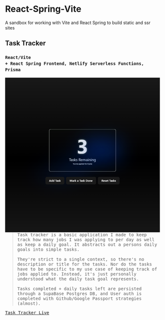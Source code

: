 # React-Spring-Vite
A sandbox for working with Vite and React Spring to build static and ssr sites


## Task Tracker
### <code>React/Vite + React Spring Frontend, Netlify Serverless Functions, Prisma</code>

<samp align="left">
  <img align="left" src="https://github.com/Musilix/React-Spring-Vite/blob/main/assets/tasktracker.png" width="600" alt="Task Tracker Preview Image">
  <blockquote>
  Task tracker is a basic application I made to keep track how many jobs I was applying to per day as well as keep a daily goal. It abstracts out a persons daily goals into simple tasks.
  <br/><br/>
  They're strict to a single context, so there's no description or title for the tasks. Nor do the tasks have to be specific to my use case of keeping track of jobs applied to. Instead, it's just personally understood what the daily task goal represents.
  <br/><br/>
  Tasks completed + daily tasks left are persisted through a SupaBase Postgres DB, and User auth is completed with Github/Google Passport strategies (almost).</blockquote> 
  

</samp>  <p>[Task Tracker Live](https://tasktrakker.netlify.app/)
